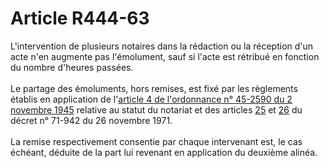 # Article R444-63

<div align='left'>L'intervention de plusieurs notaires dans la rédaction ou la réception d'un acte n'en augmente pas l'émolument, sauf si l'acte est rétribué en fonction du nombre d'heures passées. <br/><br/> Le partage des émoluments, hors remises, est fixé par les règlements établis en application de l'<a href='/affichTexteArticle.do?cidTexte=JORFTEXT000000699572&idArticle=LEGIARTI000006915221&dateTexte=&categorieLien=cid'>article 4 de l'ordonnance n° 45-2590 du 2 novembre 1945</a> relative au statut du notariat et des articles <a href='/affichTexteArticle.do?cidTexte=JORFTEXT000000694554&idArticle=LEGIARTI000006920369&dateTexte=&categorieLien=cid'>25</a> et <a href='/affichTexteArticle.do?cidTexte=JORFTEXT000000694554&idArticle=LEGIARTI000006920370&dateTexte=&categorieLien=cid'>26</a> du décret n° 71-942 du 26 novembre 1971. <br/><br/> La remise respectivement consentie par chaque intervenant est, le cas échéant, déduite de la part lui revenant en application du deuxième alinéa.<br/></div>